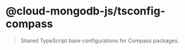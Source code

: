 # @cloud-mongodb-js/tsconfig-compass

> Shared TypeScript base configurations for Compass packages.
